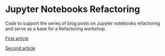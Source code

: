 # Jupyter Notebooks Refactoring #

Code to support the series of blog posts on Jupyter notebooks refactoring and serve as a base for a Refactoring workshop.

[First article](https://itnext.io/jupyter-notebook-refactoring-series-part-1-adff1b44dfdb)

[Second article](https://itnext.io/jupyter-notebook-refactoring-series-part-2-899e40163ead)
